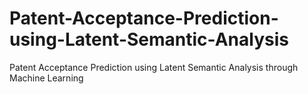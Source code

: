 # Patent-Acceptance-Prediction-using-Latent-Semantic-Analysis
Patent Acceptance Prediction using Latent Semantic Analysis through Machine Learning 
